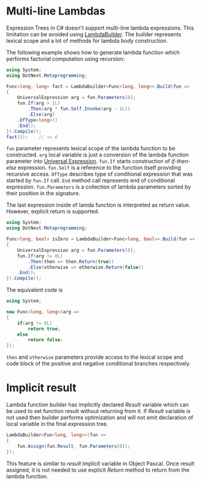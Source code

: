 Multi-line Lambdas
====
Expression Trees in C# doesn't support multi-line lambda expressions. This limitation can be avoided using [LambdaBuilder](../../api/DotNext.Metaprogramming.LambdaBuilder.yaml). The builder represents lexical scope and a lot of methods for lambda body construction.

The following example shows how to generate lambda function which performs factorial computation using recursion:

```csharp
using System;
using DotNext.Metaprogramming;

Func<long, long> fact = LambdaBuilder<Func<long, long>>.Build(fun => 
{
    UniversalExpression arg = fun.Parameters[0];
    fun.If(arg > 1L)
        .Then(arg * fun.Self.Invoke(arg - 1L))
        .Else(arg)
    .OfType<long>()
    .End();
}).Compile();
fact(3);    // == 6
```

`fun` parameter represents lexical scope of the lambda function to be constructed. `arg` local variable is just a conversion of the lambda function parameter into [Universal Expression](universal.md). `fun.If` starts construction of _if-then-else_ expression. `fun.Self` is a reference to the function itself providing recursive access. `OfType` describes type of conditional expression that was started by `fun.If` call. `End` method call represents end of conditional expression. `fun.Parameters` is a collection of lambda parameters sorted by their position in the signature.

The last expression inside of lamda function is interpreted as return value. However, explicit return is supported.

```csharp
using System;
using DotNext.Metaprogramming;

Func<long, bool> isZero = LambdaBuilder<Func<long, bool>>.Build(fun => 
{
    UniversalExpression arg = fun.Parameters[0];
    fun.If(arg != 0L)
        .Then(then => then.Return(true))
        .Else(otherwise => otherwise.Return(false))
    .End();
}).Compile();
```

The equivalent code is
```csharp
using System;

new Func<long, long>(arg => 
{
    if(arg != 0L)
        return true;
    else
        return false;
});
```

`then` and `otherwise` parameters provide access to the lexical scope and code block of the positive and negative conditional branches respectively.

# Implicit result
Lambda function builder has implicitly declared _Result_ variable which can be used to set function result without returning from it. If _Result_ variable is not used then builder performs optimization and will not emit declaration of local variable in the final expression tree.

```csharp
LambdaBuilder<Fun<long, long>>(fun => 
{
    fun.Assign(fun.Result, fun.Parameters[0]);
});
```

This feature is similar to _result_ implicit variable in Object Pascal. Once result assigned, it is not needed to use explicit _Return_ method to return from the lambda function.